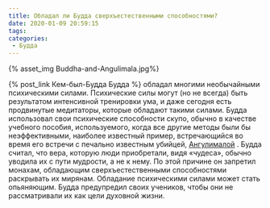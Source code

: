```yaml
---
title: Обладал ли Будда сверхъестественными способностями?
date: 2020-01-09 20:59:15
tags:
categories:
 - Будда
---
```

{% asset_img Buddha-and-Angulimala.jpg%}


<p>{% post_link Кем-был-Будда Будда %} обладал многими необычайными психическими силами. Психические силы могут (но не всегда) быть результатом интенсивной тренировки ума, и даже сегодня есть продвинутые медитаторы, которые обладают такими силами. Будда использовал свои психические способности скупо, обычно в качестве учебного пособия, используемого, когда все другие методы были бы неэффективными, наиболее известный пример, встречающийся во время его встречи с печально известным убийцей, <a href="https://ru.wikipedia.org/wiki/%D0%90%D0%BD%D0%B3%D1%83%D0%BB%D0%B8%D0%BC%D0%B0%D0%BB%D0%B0">Ангулималой</a> .<!--more--> Будда считал, что вера, которую люди приобретали, видя «чудеса», обычно уводила их с пути мудрости, а не к нему. По этой причине он запретил монахам, обладающим сверхъестественными способностями раскрывать их мирянам. Обладание психическими силами может стать опьяняющим. Будда предупредил своих учеников, чтобы они не рассматривали их как цели духовной жизни.<p>
